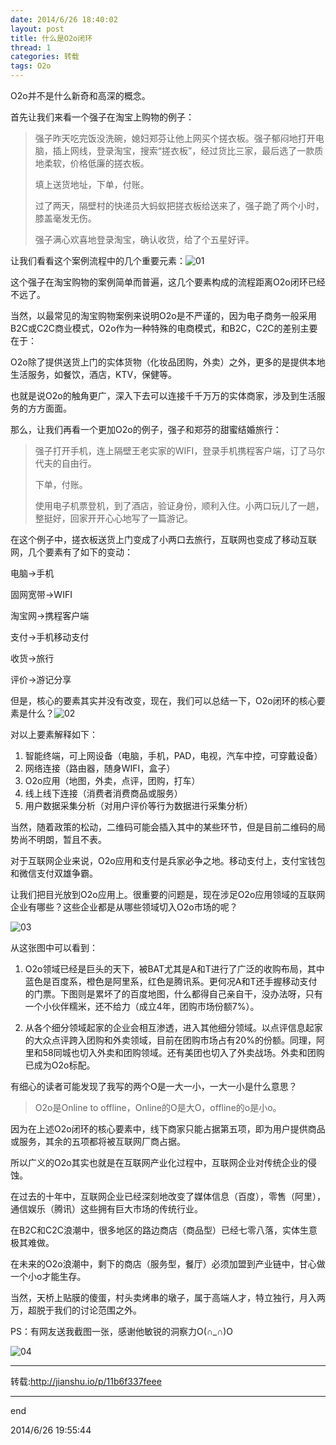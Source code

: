 ```yaml
---
date: 2014/6/26 18:40:02 
layout: post
title: 什么是O2o闭环
thread: 1
categories: 转载
tags: O2o
---
```


O2o并不是什么新奇和高深的概念。

首先让我们来看一个强子在淘宝上购物的例子：

> 强子昨天吃完饭没洗碗，媳妇郑芬让他上网买个搓衣板。强子郁闷地打开电脑，插上网线，登录淘宝，搜索“搓衣板”，经过货比三家，最后选了一款质地柔软，价格低廉的搓衣板。
> 
> 填上送货地址，下单，付账。
> 
> 过了两天，隔壁村的快递员大蚂蚁把搓衣板给送来了，强子跪了两个小时，膝盖毫发无伤。
> 
> 强子满心欢喜地登录淘宝，确认收货，给了个五星好评。

让我们看看这个案例流程中的几个重要元素：![01](http://tblogmarkdown.qiniudn.com/o2o01.png)

这个强子在淘宝购物的案例简单而普遍，这几个要素构成的流程距离O2o闭环已经不远了。

当然，以最常见的淘宝购物案例来说明O2o是不严谨的，因为电子商务一般采用B2C或C2C商业模式，O2o作为一种特殊的电商模式，和B2C，C2C的差别主要在于：

O2o除了提供送货上门的实体货物（化妆品团购，外卖）之外，更多的是提供本地生活服务，如餐饮，酒店，KTV，保健等。

也就是说O2o的触角更广，深入下去可以连接千千万万的实体商家，涉及到生活服务的方方面面。

那么，让我们再看一个更加O2o的例子，强子和郑芬的甜蜜结婚旅行：

> 强子打开手机，连上隔壁王老实家的WIFI，登录手机携程客户端，订了马尔代夫的自由行。
> 
> 下单，付账。
> 
> 使用电子机票登机，到了酒店，验证身份，顺利入住。小两口玩儿了一趟，整挺好，回家开开心心地写了一篇游记。

在这个例子中，搓衣板送货上门变成了小两口去旅行，互联网也变成了移动互联网，几个要素有了如下的变动：

电脑->手机

固网宽带->WIFI

淘宝网->携程客户端

支付->手机移动支付

收货->旅行

评价->游记分享

但是，核心的要素其实并没有改变，现在，我们可以总结一下，O2o闭环的核心要素是什么？![02](http://tblogmarkdown.qiniudn.com/o2o02.png)

对以上要素解释如下：

1. 智能终端，可上网设备（电脑，手机，PAD，电视，汽车中控，可穿戴设备）
2. 网络连接（路由器，随身WIFI，盒子）
3. O2o应用（地图，外卖，点评，团购，打车）
5. 线上线下连接（消费者消费商品或服务）
6. 用户数据采集分析（对用户评价等行为数据进行采集分析）

当然，随着政策的松动，二维码可能会插入其中的某些环节，但是目前二维码的局势尚不明朗，暂且不表。

对于互联网企业来说，O2o应用和支付是兵家必争之地。移动支付上，支付宝钱包和微信支付双雄争霸。

让我们把目光放到O2o应用上。很重要的问题是，现在涉足O2o应用领域的互联网企业有哪些？这些企业都是从哪些领域切入O2o市场的呢？

![03](http://tblogmarkdown.qiniudn.com/o2o03.png)

从这张图中可以看到：

1. O2o领域已经是巨头的天下，被BAT尤其是A和T进行了广泛的收购布局，其中蓝色是百度系，橙色是阿里系，红色是腾讯系。更何况A和T还手握移动支付的门票。下图则是累坏了的百度地图，什么都得自己亲自干，没办法呀，只有一个小伙伴糯米，还不给力（成立4年，团购市场份额7%）。

2. 从各个细分领域起家的企业会相互渗透，进入其他细分领域。以点评信息起家的大众点评跨入团购和外卖领域，目前在团购市场占有20%的份额。同理，阿里和58同城也切入外卖和团购领域。还有美团也切入了外卖战场。外卖和团购已成为O2o标配。

有细心的读者可能发现了我写的两个O是一大一小，一大一小是什么意思？

> O2o是Online to offline，Online的O是大O，offline的o是小o。

因为在上述O2o闭环的核心要素中，线下商家只能占据第五项，即为用户提供商品或服务，其余的五项都将被互联网厂商占据。

所以广义的O2o其实也就是在互联网产业化过程中，互联网企业对传统企业的侵蚀。

在过去的十年中，互联网企业已经深刻地改变了媒体信息（百度），零售（阿里），通信娱乐（腾讯）这些拥有巨大市场的传统行业。

在B2C和C2C浪潮中，很多地区的路边商店（商品型）已经七零八落，实体生意极其难做。

在未来的O2o浪潮中，剩下的商店（服务型，餐厅）必须加盟到产业链中，甘心做一个小o才能生存。

当然，天桥上贴膜的傻蛋，村头卖烤串的墩子，属于高端人才，特立独行，月入两万，超脱于我们的讨论范围之外。

PS：有网友送我截图一张，感谢他敏锐的洞察力O(∩_∩)O

![04](http://tblogmarkdown.qiniudn.com/o2o04.jpg)

------------

转载:http://jianshu.io/p/11b6f337feee

----------

end

2014/6/26 19:55:44 